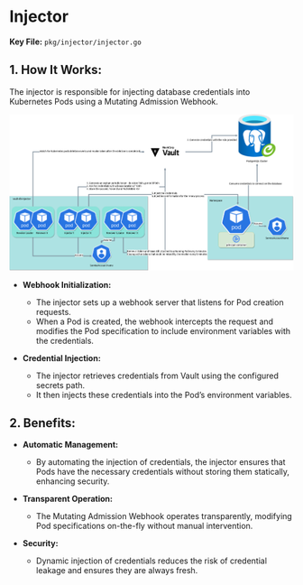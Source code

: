 # Injector

**Key File:** `pkg/injector/injector.go`

##  1. <a name='HowItWorks:'></a>How It Works:

The injector is responsible for injecting database credentials into Kubernetes Pods using a Mutating Admission Webhook.

![Diagram](images/vault-injector-schema.png)

- **Webhook Initialization:**
  - The injector sets up a webhook server that listens for Pod creation requests.
  - When a Pod is created, the webhook intercepts the request and modifies the Pod specification to include environment variables with the credentials.

- **Credential Injection:**
  - The injector retrieves credentials from Vault using the configured secrets path.
  - It then injects these credentials into the Pod’s environment variables.

##  2. <a name='Benefits:'></a>Benefits:

- **Automatic Management:**
  - By automating the injection of credentials, the injector ensures that Pods have the necessary credentials without storing them statically, enhancing security.

- **Transparent Operation:**
  - The Mutating Admission Webhook operates transparently, modifying Pod specifications on-the-fly without manual intervention.

- **Security:**
  - Dynamic injection of credentials reduces the risk of credential leakage and ensures they are always fresh.
